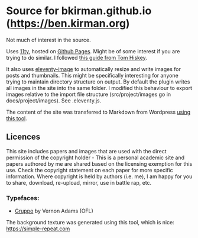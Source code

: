 # Source for bkirman.github.io (https://ben.kirman.org)

Not much of interest in the source. 

Uses [11ty](11ty.dev), hosted on [Github Pages](https://pages.github.com/). Might be of some interest if you are trying to do similar. I followed [this guide from Tom Hiskey](https://tomhiskey.co.uk/blog/deploying-eleventy-to-github-pages-one-way/).

It also uses [eleventy-image](https://www.11ty.dev/docs/plugins/image/) to automatically resize and write images for posts and thumbnails. This might be specifically interesting for anyone trying to maintain directory structure on output. By default the plugin writes all images in the site into the same folder. I modified this behaviour to export images relative to the import file structure (src/project/images go in docs/project/images). See .eleventy.js.

The content of the site was transferred to Markdown from Wordpress [using this tool](https://github.com/lonekorean/wordpress-export-to-markdown).

## Licences
This site includes papers and images that are used with the direct permission of the copyright holder - This is a personal academic site and papers authored by me are shared based on the licensing exemption for this use. Check the copyright statement on each paper for more specific information. Where copyright is held by authors (i.e. me), I am happy for you to share, download, re-upload, mirror, use in battle rap, etc.

### Typefaces: 
* [Gruppo](https://fonts.google.com/specimen/Gruppo) by Vernon Adams (OFL)

The background texture was generated using this tool, which is nice: https://simple-repeat.com

